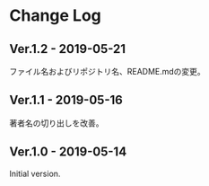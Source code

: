 # Change Log

## Ver.1.2 - 2019-05-21
ファイル名およびリポジトリ名、README.mdの変更。

## Ver.1.1 - 2019-05-16
著者名の切り出しを改善。

## Ver.1.0 - 2019-05-14
Initial version.
